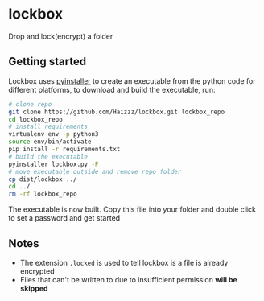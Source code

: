 # lockbox
Drop and lock(encrypt) a folder

## Getting started
Lockbox uses [pyinstaller](https://www.pyinstaller.org/) to create an executable from the python code for different platforms, to download and build the executable, run:
```bash
# clone repo
git clone https://github.com/Haizzz/lockbox.git lockbox_repo
cd lockbox_repo
# install requirements
virtualenv env -p python3
source env/bin/activate
pip install -r requirements.txt
# build the executable
pyinstaller lockbox.py -F
# move executable outside and remove repo folder
cp dist/lockbox ../
cd ../
rm -rf lockbox_repo
```

The executable is now built. Copy this file into your folder and double click to set a password and get started

## Notes
- The extension `.locked` is used to tell lockbox is a file is already encrypted
- Files that can't be written to due to insufficient permission **will be skipped**

